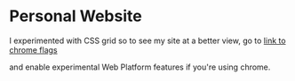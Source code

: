 # Personal Website

I experimented with CSS grid so to see my site at a better view, go to [link to chrome flags](chrome://flags)

and enable experimental Web Platform features if you're using chrome.
